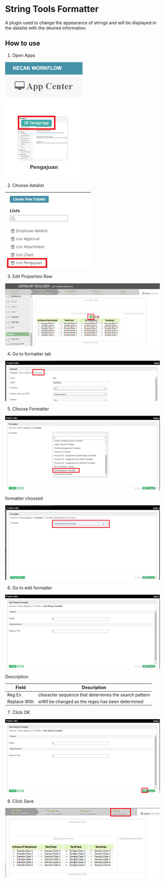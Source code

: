 # String Tools Formatter

A plugin used to change the appearance of strings and will be displayed in the datalist with the desired information.


## How to use

1. Open Apps

<img src="https://raw.githubusercontent.com/kinnara-digital-studio/kecak-workflow/master/docs/assets/stringTool_openApps.png" alt="" />


2. Choose datalist

<img src="https://raw.githubusercontent.com/kinnara-digital-studio/kecak-workflow/master/docs/assets/stringTool_chooseDatalist.png" alt="" />


3. Edit Properties Row

<img src="https://raw.githubusercontent.com/kinnara-digital-studio/kecak-workflow/master/docs/assets/stringTool_editRow.png" alt="" />


4. Go to formatter tab

<img src="https://raw.githubusercontent.com/kinnara-digital-studio/kecak-workflow/master/docs/assets/stringTool_formatterTab.png" alt="" />


5. Choose Formatter

<img src="https://raw.githubusercontent.com/kinnara-digital-studio/kecak-workflow/master/docs/assets/stringTool_formatterChoose.png" alt="" />


formatter choosed

<img src="https://raw.githubusercontent.com/kinnara-digital-studio/kecak-workflow/master/docs/assets/stringTool_formatterChoosed.png" alt="" />


6. Go to edit formatter

<img src="https://raw.githubusercontent.com/kinnara-digital-studio/kecak-workflow/master/docs/assets/stringTool_stringFormatterTab.png" alt="" />

Description

|Field|Description|
|-|-|
|Reg Ex|character sequence that determines the search pattern|
|Replace With|wWll be changed as the regex has been determined|

7. Click OK

<img src="https://raw.githubusercontent.com/kinnara-digital-studio/kecak-workflow/master/docs/assets/stringTool_ok.png" alt="" />


8. Click Save

<img src="https://raw.githubusercontent.com/kinnara-digital-studio/kecak-workflow/master/docs/assets/stringTool_save.png" alt="" />
